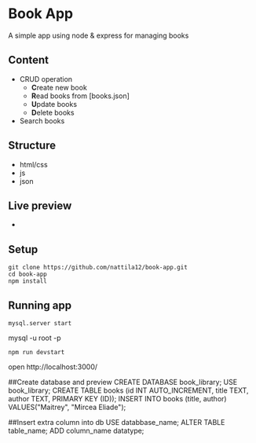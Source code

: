 
# Book App

A simple app using node & express for managing books

## Content
- CRUD operation
    - **C**reate new book
    - **R**ead books from [books.json]
    - **U**pdate books
    - **D**elete books
- Search books

## Structure
 - html/css
 - js
 - json

## Live preview
 -

## Setup 
```
git clone https://github.com/nattila12/book-app.git
cd book-app
npm install
```
## Running app
```
mysql.server start

```
mysql -u root -p

```
npm run devstart

```

open http://localhost:3000/

##Create database and preview
CREATE DATABASE book_library;
USE book_library;
CREATE TABLE books (id INT AUTO_INCREMENT, title TEXT, author TEXT, PRIMARY KEY (ID));
INSERT INTO books (title, author) VALUES("Maitrey", "Mircea Eliade");

##Insert extra column into db
USE databbase_name;
ALTER TABLE table_name;
ADD column_name datatype;